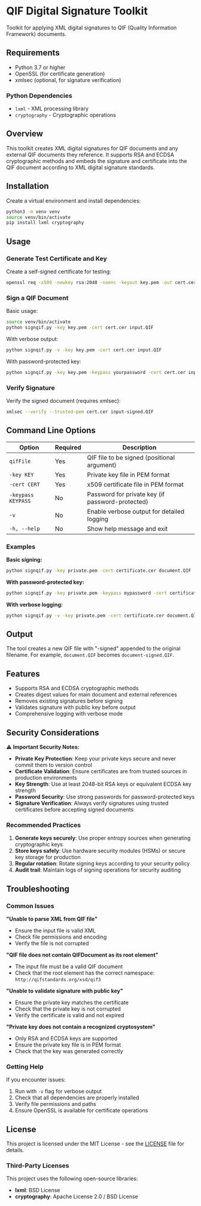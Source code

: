 # QIF Digital Signature Toolkit

Toolkit for applying XML digital signatures to QIF (Quality Information Framework) documents.

## Requirements

- Python 3.7 or higher
- OpenSSL (for certificate generation)
- xmlsec (optional, for signature verification)

### Python Dependencies

- `lxml` - XML processing library
- `cryptography` - Cryptographic operations

## Overview

This toolkit creates XML digital signatures for QIF documents and any external QIF documents they reference. It supports RSA and ECDSA cryptographic methods and embeds the signature and certificate into the QIF document according to XML digital signature standards.

## Installation

Create a virtual environment and install dependencies:

```bash
python3 -m venv venv
source venv/bin/activate
pip install lxml cryptography
```

## Usage

### Generate Test Certificate and Key

Create a self-signed certificate for testing:

```bash
openssl req -x509 -newkey rsa:2048 -noenc -keyout key.pem -out cert.cer
```

### Sign a QIF Document

Basic usage:
```bash
source venv/bin/activate
python signqif.py -key key.pem -cert cert.cer input.QIF
```

With verbose output:
```bash
python signqif.py -v -key key.pem -cert cert.cer input.QIF
```

With password-protected key:
```bash
python signqif.py -key key.pem -keypass yourpassword -cert cert.cer input.QIF
```

### Verify Signature

Verify the signed document (requires xmlsec):
```bash
xmlsec --verify --trusted-pem cert.cer input-signed.QIF
```

## Command Line Options

| Option | Required | Description |
|--------|----------|-------------|
| `qifFile` | Yes | QIF file to be signed (positional argument) |
| `-key KEY` | Yes | Private key file in PEM format |
| `-cert CERT` | Yes | x509 certificate file in PEM format |
| `-keypass KEYPASS` | No | Password for private key (if password-protected) |
| `-v` | No | Enable verbose output for detailed logging |
| `-h, --help` | No | Show help message and exit |

### Examples

**Basic signing:**
```bash
python signqif.py -key private.pem -cert certificate.cer document.QIF
```

**With password-protected key:**
```bash
python signqif.py -key private.pem -keypass mypassword -cert certificate.cer document.QIF
```

**With verbose logging:**
```bash
python signqif.py -v -key private.pem -cert certificate.cer document.QIF
```

## Output

The tool creates a new QIF file with "-signed" appended to the original filename. For example, `document.QIF` becomes `document-signed.QIF`.

## Features

- Supports RSA and ECDSA cryptographic methods
- Creates digest values for main document and external references
- Removes existing signatures before signing
- Validates signature with public key before output
- Comprehensive logging with verbose mode

## Security Considerations

⚠️ **Important Security Notes:**

- **Private Key Protection**: Keep your private keys secure and never commit them to version control
- **Certificate Validation**: Ensure certificates are from trusted sources in production environments
- **Key Strength**: Use at least 2048-bit RSA keys or equivalent ECDSA key strength
- **Password Security**: Use strong passwords for password-protected keys
- **Signature Verification**: Always verify signatures using trusted certificates before accepting signed documents

### Recommended Practices

1. **Generate keys securely**: Use proper entropy sources when generating cryptographic keys
2. **Store keys safely**: Use hardware security modules (HSMs) or secure key storage for production
3. **Regular rotation**: Rotate signing keys according to your security policy
4. **Audit trail**: Maintain logs of signing operations for security auditing

## Troubleshooting

### Common Issues

**"Unable to parse XML from QIF file"**
- Ensure the input file is valid XML
- Check file permissions and encoding
- Verify the file is not corrupted

**"QIF file does not contain QIFDocument as its root element"**
- The input file must be a valid QIF document
- Check that the root element has the correct namespace: `http://qifstandards.org/xsd/qif3`

**"Unable to validate signature with public key"**
- Ensure the private key matches the certificate
- Check that the private key is not corrupted
- Verify the certificate is valid and not expired

**"Private key does not contain a recognized cryptosystem"**
- Only RSA and ECDSA keys are supported
- Ensure the private key file is in PEM format
- Check that the key was generated correctly

### Getting Help

If you encounter issues:
1. Run with `-v` flag for verbose output
2. Check that all dependencies are properly installed
3. Verify file permissions and paths
4. Ensure OpenSSL is available for certificate operations

## License

This project is licensed under the MIT License - see the [LICENSE](LICENSE) file for details.

### Third-Party Licenses

This project uses the following open-source libraries:
- **lxml**: BSD License
- **cryptography**: Apache License 2.0 / BSD License